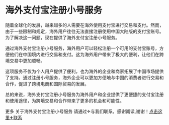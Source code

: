 # 海外支付宝注册小号服务

随着全球化的发展，越来越多的人需要在海外使用支付宝进行交易和支付。然而，由于一些限制和规定，海外用户往往无法直接注册使用中国大陆版的支付宝账号。为了解决这一问题，现在提供了海外支付宝注册小号服务。

通过海外支付宝注册小号服务，海外用户可以轻松注册一个可用的支付宝账号，方便他们在中国境内进行交易和支付。这为海外用户带来了极大的便利，让他们在跨境交易中更加顺畅。

这项服务不仅为个人用户提供了便利，也为海外的企业和商家拓展了中国市场提供了支持。通过注册小号服务，海外企业可以更加方便地与中国的消费者进行交易和合作，促进了跨境电商和国际贸易的发展。

总的来说，海外支付宝注册小号服务为海外用户和企业提供了更便捷的支付宝注册和使用途径，为跨境交易和合作带来了更多的机会和可能性。

更多 关于海外支付宝注册小号服务 请通过✈与我们联系，感谢阅读,谢谢！[点击这里✈联系](https://t.me/LM999bot)